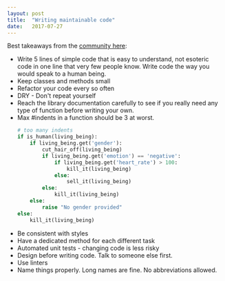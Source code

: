 ```yaml
---
layout: post
title:  "Writing maintainable code"
date:   2017-07-27
---
```


Best takeaways from the [community here](https://stackoverflow.com/questions/162805/writing-maintainable-code):

* Write 5 lines of simple code that is easy to understand, not esoteric code in one line that very few people know. Write code the way you would speak to a human being.
* Keep classes and methods small
* Refactor your code every so often
* DRY - Don't repeat yourself
* Reach the library documentation carefully to see if you really need any type of function before writing your own.
* Max #indents in a function should be 3 at worst.
	```py
	# too many indents
	if is_human(living_being):
		if living_being.get('gender'):
			cut_hair_off(living_being)
			if living_being.get('emotion') == 'negative':
				if living_being.get('heart_rate') > 100:
					kill_it(living_being)
				else:
					sell_it(living_being)
			else:
				kill_it(living_being)
		else:
			raise "No gender provided"
	else:
		kill_it(living_being)
	```
* Be consistent with styles
* Have a dedicated method for each different task 
* Automated unit tests - changing code is less risky
* Design before writing code. Talk to someone else first.
* Use linters
* Name things properly. Long names are fine. No abbreviations allowed.









